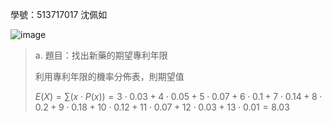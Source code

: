學號：513717017 沈佩如

![image](https://github.com/user-attachments/assets/8eee6693-5149-40de-bb7f-7b69649cef61)

>a. 題目：找出新藥的期望專利年限
>
>利用專利年限的機率分佈表，則期望值
>
>$E(X) = \sum (x \cdot P(x)) = 3 \cdot 0.03 + 4 \cdot 0.05 + 5 \cdot 0.07 + 6 \cdot 0.1 + 7 \cdot 0.14 + 8 \cdot 0.2 + 9 \cdot 0.18 + 10 \cdot 0.12 + 11 \cdot 0.07 + 12 \cdot 0.03 + 13 \cdot 0.01 = 8.03$
